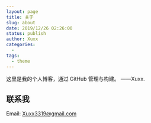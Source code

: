 ```yaml
---
layout: page
title: 关于
slug: about
date: 2019/12/26 02:26:00
status: publish
author: Xuxx
categories: 
  - 
tags: 
  - theme
---
```


这里是我的个人博客，通过 GitHub 管理与构建。  ——Xuxx.


## 联系我

Email: Xuxx3319@gmail.com
